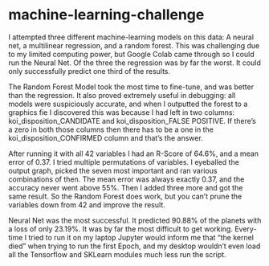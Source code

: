 # machine-learning-challenge
I attempted three different machine-learning models on this data: A neural net, a multilinear regression, and a random forest. This was challenging due to my limited computing power, but Google Colab came through so I could run the Neural Net. Of the three the regression was by far the worst. It could only successfully predict one third of the results.

The Random Forest Model took the most time to fine-tune, and was better than the regression. It also proved extremely useful in debugging: all models were suspiciously accurate, and when I outputted the forest to a graphics fie I discovered this was because I had left in two columns: koi_disposition_CANDIDATE and koi_disposition_FALSE POSITIVE. If there’s a zero in both those columns then there has to be a one in the koi_disposition_CONFIRMED column and that’s the answer.

After running it with all 42 variables I had an R-Score of 64.6%, and a mean error of 0.37. I tried multiple permutations of variables. I eyeballed the output graph, picked the seven most important and ran various combinations of then. The mean error was always exactly 0.37, and the accuracy never went above 55%. Then I added three more and got the same result. So the Random Forest does work, but you can’t prune the variables down from 42 and improve the result.

Neural Net was the most successful. It predicted 90.88% of the planets with a loss of only 23.19%. It was by far the most difficult to get working. Every-time I tried to run it on my laptop Jupyter would inform me that “the kernel died” when trying to run the first Epoch, and my desktop wouldn’t even load all the Tensorflow and SKLearn modules much less run the script.

